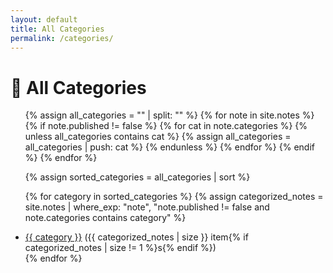 ```yaml
---
layout: default
title: All Categories
permalink: /categories/
---
```


<h1>📂 All Categories</h1>

<ul>
  {% assign all_categories = "" | split: "" %}
  {% for note in site.notes %}
    {% if note.published != false %}
      {% for cat in note.categories %}
        {% unless all_categories contains cat %}
          {% assign all_categories = all_categories | push: cat %}
        {% endunless %}
      {% endfor %}
    {% endif %}
  {% endfor %}

  {% assign sorted_categories = all_categories | sort %}

  {% for category in sorted_categories %}
    {% assign categorized_notes = site.notes | where_exp: "note", "note.published != false and note.categories contains category" %}
    <li>
      <a href="{{ '/categories/' | append: category | append: '/' | relative_url }}">{{ category }}</a>
      ({{ categorized_notes | size }} item{% if categorized_notes | size != 1 %}s{% endif %})
    </li>
  {% endfor %}
</ul>
